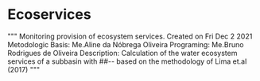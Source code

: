 # Ecoservices
"""
Monitoring provision of ecosystem services.
Created on Fri Dec 2 2021
Metodologic Basis: Me.Aline da Nóbrega Oliveira
Programing: Me.Bruno Rodrigues de Oliveira
Description: Calculation of the water ecosystem services of a subbasin with ##-- based on the methodology of Lima et.al (2017)
"""
